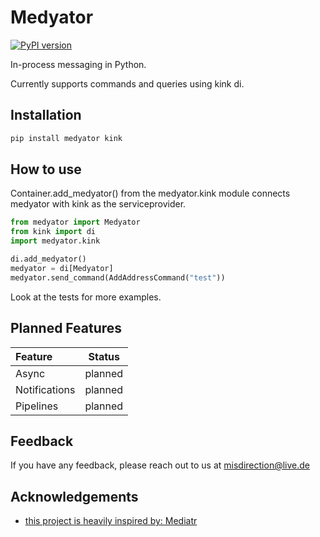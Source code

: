 # Medyator
[![PyPI version](https://badge.fury.io/py/Medyator.svg)](https://badge.fury.io/py/Medyator)

In-process messaging in Python.

Currently supports commands and queries using kink di.


## Installation


```bash
pip install medyator kink
```
    

## How to use

Container.add_medyator() from the medyator.kink module connects medyator with kink as the serviceprovider.

```python
from medyator import Medyator
from kink import di
import medyator.kink

di.add_medyator()
medyator = di[Medyator]
medyator.send_command(AddAddressCommand("test"))

```

Look at the tests for more examples.

## Planned Features

| Feature          |  Status  | 
|:-----------------|:--------:|
|  Async           | planned  | 
|  Notifications   | planned  |   
|  Pipelines       | planned  | 

## Feedback

If you have any feedback, please reach out to us at misdirection@live.de


## Acknowledgements

 - [this project is heavily inspired by: Mediatr](https://github.com/jbogard/MediatR)
